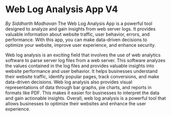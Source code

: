 # Web Log Analysis App V4
*By Siddharth Madhavan*
The Web Log Analysis App is a powerful tool designed to analyze and gain insights from web server logs. It provides valuable information about website traffic, user behavior, errors, and performance. With this app, you can make data-driven decisions to optimize your website, improve user experience, and enhance security. 

Web log analysis is an exciting field that involves the use of web analytics software to parse server log files from a web server. This software analyzes the values contained in the log files and provides valuable insights into website performance and user behavior. It helps businesses understand their website traffic, identify popular pages, track conversions, and make data-driven decisions. Web log analysis also provides visual representations of data through bar graphs, pie charts, and reports in formats like PDF. This makes it easier for businesses to interpret the data and gain actionable insights. Overall, web log analysis is a powerful tool that allows businesses to optimize their websites and enhance the user experience.
